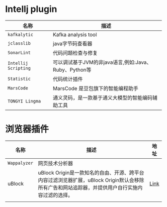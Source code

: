 # Intellj plugin

| 名称                   | 描述                                     |
| -------------------- | -------------------------------------- |
| `kafkalytic`         | Kafka analysis tool                    |
| `jclasslib`          | java字节码查看器                             |
| `SonarLint`          | 代码问题检查与修复                              |
| `Intellij Scripting` | 可以调试基于JVM的非java语言,例如:Java、Ruby、Python等 |
| `Statistic`          | 代码统计插件                                 |
| `MarsCode`           | MarsCode 是豆包旗下的智能编程助手                  |
| `TONGYI Lingma`      | 通义灵码，是一款基于通义大模型的智能编码辅助工具               |

# 浏览器插件

| 名称           | 描述                                                                                   | 地址                                        |
| ------------ | ------------------------------------------------------------------------------------ | ----------------------------------------- |
| `Wappalyzer` | 网页技术分析器                                                                              |                                           |
| uBlock       | uBlock Origin是一款知名的自由、开源、跨平台内容过滤浏览器扩展，uBlock Origin默认会移除所有广告和网站追踪器，并提供用户自行实施内容过滤的选择。 | [Link](https://github.com/gorhill/uBlock) |
|              |                                                                                      |                                           |
